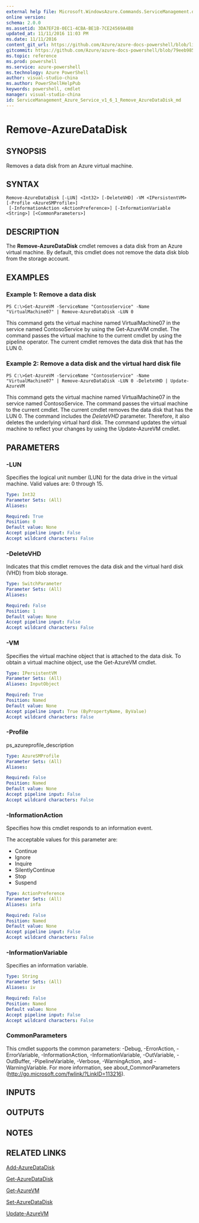 ```yaml
---
external help file: Microsoft.WindowsAzure.Commands.ServiceManagement.dll-Help.xml
online version: 
schema: 2.0.0
ms.assetid: 3DA7EF28-0EC1-4CBA-BE1B-7CE24569A4B8
updated_at: 11/11/2016 11:03 PM
ms.date: 11/11/2016
content_git_url: https://github.com/Azure/azure-docs-powershell/blob/live/azureps-cmdlets-docs/ServiceManagement/Azure.Service/v1.6.1/Remove-AzureDataDisk.md
gitcommit: https://github.com/Azure/azure-docs-powershell/blob/79eeb985ea480979357fb4695832a0c3d29a48bf/azureps-cmdlets-docs/ServiceManagement/Azure.Service/v1.6.1/Remove-AzureDataDisk.md
ms.topic: reference
ms.prod: powershell
ms.service: azure-powershell
ms.technology: Azure PowerShell
author: visual-studio-china
ms.author: PowerShellHelpPub
keywords: powershell, cmdlet
manager: visual-studio-china
id: ServiceManagement_Azure_Service_v1_6_1_Remove_AzureDataDisk_md
---
```


# Remove-AzureDataDisk

## SYNOPSIS
Removes a data disk from an Azure virtual machine.

## SYNTAX

```
Remove-AzureDataDisk [-LUN] <Int32> [-DeleteVHD] -VM <IPersistentVM> [-Profile <AzureSMProfile>]
 [-InformationAction <ActionPreference>] [-InformationVariable <String>] [<CommonParameters>]
```

## DESCRIPTION
The **Remove-AzureDataDisk** cmdlet removes a data disk from an Azure virtual machine.
By default, this cmdlet does not remove the data disk blob from the storage account.

## EXAMPLES

### Example 1: Remove a data disk
```
PS C:\>Get-AzureVM -ServiceName "ContosoService" -Name "VirtualMachine07" | Remove-AzureDataDisk -LUN 0
```

This command gets the virtual machine named VirtualMachine07 in the service named ContosoService by using the Get-AzureVM cmdlet.
The command passes the virtual machine to the current cmdlet by using the pipeline operator.
The current cmdlet removes the data disk that has the LUN 0.

### Example 2: Remove a data disk and the virtual hard disk file
```
PS C:\>Get-AzureVM -ServiceName "ContosoService" -Name "VirtualMachine07" | Remove-AzureDataDisk -LUN 0 -DeleteVHD | Update-AzureVM
```

This command gets the virtual machine named VirtualMachine07 in the service named ContosoService.
The command passes the virtual machine to the current cmdlet.
The current cmdlet removes the data disk that has the LUN 0.
The command includes the *DeleteVHD* parameter.
Therefore, it also deletes the underlying virtual hard disk.
The command updates the virtual machine to reflect your changes by using the Update-AzureVM cmdlet.

## PARAMETERS

### -LUN
Specifies the logical unit number (LUN) for the data drive in the virtual machine.
Valid values are: 0 through 15.

```yaml
Type: Int32
Parameter Sets: (All)
Aliases: 

Required: True
Position: 0
Default value: None
Accept pipeline input: False
Accept wildcard characters: False
```

### -DeleteVHD
Indicates that this cmdlet removes the data disk and the virtual hard disk (VHD) from blob storage.

```yaml
Type: SwitchParameter
Parameter Sets: (All)
Aliases: 

Required: False
Position: 1
Default value: None
Accept pipeline input: False
Accept wildcard characters: False
```

### -VM
Specifies the virtual machine object that is attached to the data disk.
To obtain a virtual machine object, use the Get-AzureVM cmdlet.

```yaml
Type: IPersistentVM
Parameter Sets: (All)
Aliases: InputObject

Required: True
Position: Named
Default value: None
Accept pipeline input: True (ByPropertyName, ByValue)
Accept wildcard characters: False
```

### -Profile
ps_azureprofile_description

```yaml
Type: AzureSMProfile
Parameter Sets: (All)
Aliases: 

Required: False
Position: Named
Default value: None
Accept pipeline input: False
Accept wildcard characters: False
```

### -InformationAction
Specifies how this cmdlet responds to an information event.

The acceptable values for this parameter are:

- Continue
- Ignore
- Inquire
- SilentlyContinue
- Stop
- Suspend

```yaml
Type: ActionPreference
Parameter Sets: (All)
Aliases: infa

Required: False
Position: Named
Default value: None
Accept pipeline input: False
Accept wildcard characters: False
```

### -InformationVariable
Specifies an information variable.

```yaml
Type: String
Parameter Sets: (All)
Aliases: iv

Required: False
Position: Named
Default value: None
Accept pipeline input: False
Accept wildcard characters: False
```

### CommonParameters
This cmdlet supports the common parameters: -Debug, -ErrorAction, -ErrorVariable, -InformationAction, -InformationVariable, -OutVariable, -OutBuffer, -PipelineVariable, -Verbose, -WarningAction, and -WarningVariable. For more information, see about_CommonParameters (http://go.microsoft.com/fwlink/?LinkID=113216).

## INPUTS

## OUTPUTS

## NOTES

## RELATED LINKS

[Add-AzureDataDisk](xref:ServiceManagement/Azure.Service/v1.6.1/Add-AzureDataDisk.md)

[Get-AzureDataDisk](xref:ServiceManagement/Azure.Service/v1.6.1/Get-AzureDataDisk.md)

[Get-AzureVM](xref:ServiceManagement/Azure.Service/v1.6.1/Get-AzureVM.md)

[Set-AzureDataDisk](xref:ServiceManagement/Azure.Service/v1.6.1/Set-AzureDataDisk.md)

[Update-AzureVM](xref:ServiceManagement/Azure.Service/v1.6.1/Update-AzureVM.md)


